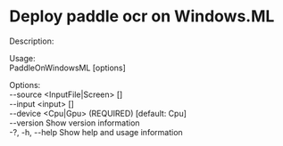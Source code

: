 # Deploy paddle ocr on Windows.ML

Description:

Usage:  
  PaddleOnWindowsML [options]

Options:  
  --source <InputFile|Screen>    []  
  --input \<input>                []  
  --device <Cpu|Gpu> (REQUIRED)  [default: Cpu]  
  --version                      Show version information  
  -?, -h, --help                 Show help and usage information  